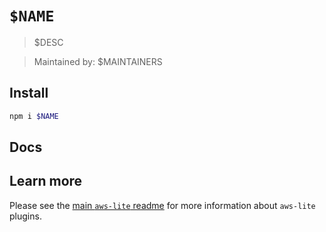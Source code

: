 # `$NAME`

> $DESC

> Maintained by: $MAINTAINERS


## Install

```sh
npm i $NAME
```


## Docs

<!-- ! Do not remove METHOD_DOCS_START / METHOD_DOCS_END ! -->
<!-- METHOD_DOCS_START -->
<!-- METHOD_DOCS_END -->


## Learn more

Please see the [main `aws-lite` readme](https://github.com/architect/aws-lite) for more information about `aws-lite` plugins.
